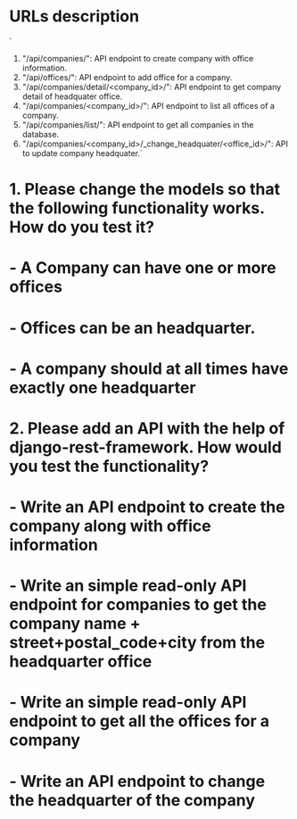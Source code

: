 # URLs description

`
1. "/api/companies/": API endpoint to create company with office information.
2. "/api/offices/": API endpoint to add office for a company.
3. "/api/companies/detail/<company_id>/": API endpoint to get company detail of headquater office.
4. "/api/companies/<company_id>/": API endpoint to list all offices of a company.
5. "/api/companies/list/": API endpoint to get all companies in the database.
6. "/api/companies/<company_id>/_change_headquater/<office_id>/": API to update company headquater.`

# 1. Please change the models so that the following functionality works. How do you test it?

# - A Company can have one or more offices
# - Offices can be an headquarter.
# - A company should at all times have exactly one headquarter

# 2. Please add an API with the help of django-rest-framework. How would you test the functionality?

# - Write an API endpoint to create the company along with office information
# - Write an simple read-only API endpoint for companies to get the company name + street+postal_code+city from the headquarter office
# - Write an simple read-only API endpoint to get all the offices for a company
# - Write an API endpoint to change the headquarter of the company
